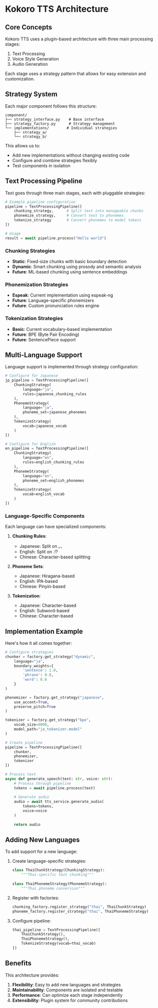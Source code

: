 # Kokoro TTS Architecture

## Core Concepts

Kokoro TTS uses a plugin-based architecture with three main processing stages:

1. Text Processing
2. Voice Style Generation
3. Audio Generation

Each stage uses a strategy pattern that allows for easy extension and customization.

## Strategy System

Each major component follows this structure:

```
component/
├── strategy_interface.py    # Base interface
├── strategy_factory.py      # Strategy management
└── implementations/        # Individual strategies
    ├── strategy_a/
    └── strategy_b/
```

This allows us to:
- Add new implementations without changing existing code
- Configure and combine strategies flexibly
- Test components in isolation

## Text Processing Pipeline

Text goes through three main stages, each with pluggable strategies:

```python
# Example pipeline configuration
pipeline = TextProcessingPipeline([
    chunking_strategy,      # Split text into manageable chunks
    phonemize_strategy,     # Convert text to phonemes
    tokenize_strategy       # Convert phonemes to model tokens
])

# Usage
result = await pipeline.process("Hello world")
```

### Chunking Strategies
- **Static**: Fixed-size chunks with basic boundary detection
- **Dynamic**: Smart chunking using prosody and semantic analysis
- **Future**: ML-based chunking using sentence embeddings

### Phonemization Strategies
- **Espeak**: Current implementation using espeak-ng
- **Future**: Language-specific phonemizers
- **Future**: Custom pronunciation rules engine

### Tokenization Strategies
- **Basic**: Current vocabulary-based implementation
- **Future**: BPE (Byte Pair Encoding)
- **Future**: SentencePiece support

## Multi-Language Support

Language support is implemented through strategy configuration:

```python
# Configure for Japanese
jp_pipeline = TextProcessingPipeline([
    ChunkingStrategy(
        language="ja",
        rules=japanese_chunking_rules
    ),
    PhonemeStrategy(
        language="ja",
        phoneme_set=japanese_phonemes
    ),
    TokenizeStrategy(
        vocab=japanese_vocab
    )
])

# Configure for English
en_pipeline = TextProcessingPipeline([
    ChunkingStrategy(
        language="en",
        rules=english_chunking_rules
    ),
    PhonemeStrategy(
        language="en",
        phoneme_set=english_phonemes
    ),
    TokenizeStrategy(
        vocab=english_vocab
    )
])
```

### Language-Specific Components

Each language can have specialized components:

1. **Chunking Rules**:
   - Japanese: Split on 。、
   - English: Split on .!?
   - Chinese: Character-based splitting

2. **Phoneme Sets**:
   - Japanese: Hiragana-based
   - English: IPA-based
   - Chinese: Pinyin-based

3. **Tokenization**:
   - Japanese: Character-based
   - English: Subword-based
   - Chinese: Character-based

## Implementation Example

Here's how it all comes together:

```python
# Configure strategies
chunker = factory.get_strategy("dynamic", 
    language="ja",
    boundary_weights={
        'sentence': 1.0,
        'phrase': 0.8,
        'word': 0.6
    }
)

phonemizer = factory.get_strategy("japanese",
    use_accent=True,
    preserve_pitch=True
)

tokenizer = factory.get_strategy("bpe",
    vocab_size=8000,
    model_path="ja_tokenizer.model"
)

# Create pipeline
pipeline = TextProcessingPipeline([
    chunker,
    phonemizer,
    tokenizer
])

# Process text
async def generate_speech(text: str, voice: str):
    # Process through pipeline
    tokens = await pipeline.process(text)
    
    # Generate audio
    audio = await tts_service.generate_audio(
        tokens=tokens,
        voice=voice
    )
    
    return audio
```

## Adding New Languages

To add support for a new language:

1. Create language-specific strategies:
   ```python
   class ThaiChunkStrategy(ChunkingStrategy):
       """Thai-specific text chunking"""
       
   class ThaiPhonemeStrategy(PhonemeStrategy):
       """Thai phoneme conversion"""
   ```

2. Register with factories:
   ```python
   chunking_factory.register_strategy("thai", ThaiChunkStrategy)
   phoneme_factory.register_strategy("thai", ThaiPhonemeStrategy)
   ```

3. Configure pipeline:
   ```python
   thai_pipeline = TextProcessingPipeline([
       ThaiChunkStrategy(),
       ThaiPhonemeStrategy(),
       TokenizeStrategy(vocab=thai_vocab)
   ])
   ```

## Benefits

This architecture provides:

1. **Flexibility**: Easy to add new languages and strategies
2. **Maintainability**: Components are isolated and testable
3. **Performance**: Can optimize each stage independently
4. **Extensibility**: Plugin system for community contributions